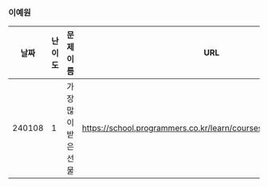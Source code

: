 
### 이예원
|날짜|난이도|문제 이름|URL|비고|
|----|----|----|----|----|
|240108|1|가장 많이 받은 선물|https://school.programmers.co.kr/learn/courses/30/lessons/258712|2024 KAKAO WINTER INTERNSHIP|
